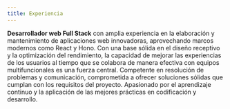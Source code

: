 ```yaml
---
title: Experiencia
---
```


**Desarrollador web Full Stack** con amplia experiencia en la elaboración y
mantenimiento de aplicaciones web innovadoras, aprovechando marcos modernos
como React y Hono. Con una base sólida en el diseño receptivo y la optimización
del rendimiento, la capacidad de mejorar las experiencias de los usuarios al tiempo
que se colabora de manera efectiva con equipos multifuncionales es una fuerza
central. Competente en resolución de problemas y comunicación, comprometida a
ofrecer soluciones sólidas que cumplan con los requisitos del proyecto. Apasionado
por el aprendizaje continuo y la aplicación de las mejores prácticas en codificación
y desarrollo.
